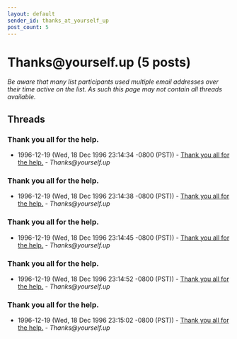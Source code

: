 ```yaml
---
layout: default
sender_id: thanks_at_yourself_up
post_count: 5
---
```


# Thanks<span>@</span>yourself.up (5 posts)

_Be aware that many list participants used multiple email addresses over their time active on the list. As such this page may not contain all threads available._

## Threads

### Thank you all for the help.
+ 1996-12-19 (Wed, 18 Dec 1996 23:14:34 -0800 (PST)) - [Thank you all for the help.](/archive/1996/12/035adaef8d2b4b130ab4657ec1f1c224da9973d65af4a10d527856a5ea2e5135) - _Thanks@yourself.up_

### Thank you all for the help.
+ 1996-12-19 (Wed, 18 Dec 1996 23:14:38 -0800 (PST)) - [Thank you all for the help.](/archive/1996/12/2c047c0be3064666b60d2ec2bf8ec6f271353fd2f5a4fb6b6459f31ba747a421) - _Thanks@yourself.up_

### Thank you all for the help.
+ 1996-12-19 (Wed, 18 Dec 1996 23:14:45 -0800 (PST)) - [Thank you all for the help.](/archive/1996/12/26668c27832db1c1fac1d546d1a050197793bffa212958c760e92c98b6cb4c95) - _Thanks@yourself.up_

### Thank you all for the help.
+ 1996-12-19 (Wed, 18 Dec 1996 23:14:52 -0800 (PST)) - [Thank you all for the help.](/archive/1996/12/64e34c53c324b60e25f2b22a0c416f032c641924c3bb966f1b99db7c18a719ac) - _Thanks@yourself.up_

### Thank you all for the help.
+ 1996-12-19 (Wed, 18 Dec 1996 23:15:02 -0800 (PST)) - [Thank you all for the help.](/archive/1996/12/302c3967bc7cbdd2dd977bf03180eea4eb871f09c32012073081e9beb829197b) - _Thanks@yourself.up_

